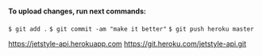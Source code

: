 #### To upload changes, run next commands:
`$ git add .`
`$ git commit -am "make it better"`
`$ git push heroku master`

https://jetstyle-api.herokuapp.com
https://git.heroku.com/jetstyle-api.git